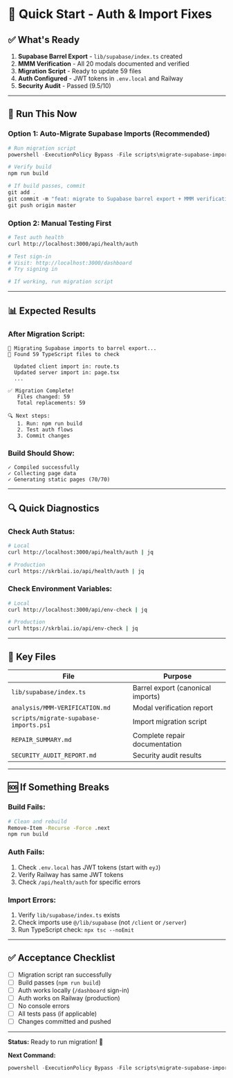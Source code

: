 # 🚀 Quick Start - Auth & Import Fixes

## ✅ What's Ready

1. **Supabase Barrel Export** - `lib/supabase/index.ts` created
2. **MMM Verification** - All 20 modals documented and verified
3. **Migration Script** - Ready to update 59 files
4. **Auth Configured** - JWT tokens in `.env.local` and Railway
5. **Security Audit** - Passed (9.5/10)

---

## 🎯 Run This Now

### Option 1: Auto-Migrate Supabase Imports (Recommended)
```powershell
# Run migration script
powershell -ExecutionPolicy Bypass -File scripts\migrate-supabase-imports.ps1

# Verify build
npm run build

# If build passes, commit
git add .
git commit -m "feat: migrate to Supabase barrel export + MMM verification"
git push origin master
```

### Option 2: Manual Testing First
```bash
# Test auth health
curl http://localhost:3000/api/health/auth

# Test sign-in
# Visit: http://localhost:3000/dashboard
# Try signing in

# If working, run migration script
```

---

## 📊 Expected Results

### After Migration Script:
```
🔄 Migrating Supabase imports to barrel export...
📁 Found 59 TypeScript files to check

  Updated client import in: route.ts
  Updated server import in: page.tsx
  ...

✅ Migration Complete!
   Files changed: 59
   Total replacements: 59

🔍 Next steps:
   1. Run: npm run build
   2. Test auth flows
   3. Commit changes
```

### Build Should Show:
```
✓ Compiled successfully
✓ Collecting page data
✓ Generating static pages (70/70)
```

---

## 🔍 Quick Diagnostics

### Check Auth Status:
```bash
# Local
curl http://localhost:3000/api/health/auth | jq

# Production
curl https://skrblai.io/api/health/auth | jq
```

### Check Environment Variables:
```bash
# Local
curl http://localhost:3000/api/env-check | jq

# Production
curl https://skrblai.io/api/env-check | jq
```

---

## 📁 Key Files

| File | Purpose |
|------|---------|
| `lib/supabase/index.ts` | Barrel export (canonical imports) |
| `analysis/MMM-VERIFICATION.md` | Modal verification report |
| `scripts/migrate-supabase-imports.ps1` | Import migration script |
| `REPAIR_SUMMARY.md` | Complete repair documentation |
| `SECURITY_AUDIT_REPORT.md` | Security audit results |

---

## 🆘 If Something Breaks

### Build Fails:
```bash
# Clean and rebuild
Remove-Item -Recurse -Force .next
npm run build
```

### Auth Fails:
1. Check `.env.local` has JWT tokens (start with `eyJ`)
2. Verify Railway has same JWT tokens
3. Check `/api/health/auth` for specific errors

### Import Errors:
1. Verify `lib/supabase/index.ts` exists
2. Check imports use `@/lib/supabase` (not `/client` or `/server`)
3. Run TypeScript check: `npx tsc --noEmit`

---

## ✅ Acceptance Checklist

- [ ] Migration script ran successfully
- [ ] Build passes (`npm run build`)
- [ ] Auth works locally (`/dashboard` sign-in)
- [ ] Auth works on Railway (production)
- [ ] No console errors
- [ ] All tests pass (if applicable)
- [ ] Changes committed and pushed

---

**Status:** Ready to run migration! 🚀

**Next Command:**
```powershell
powershell -ExecutionPolicy Bypass -File scripts\migrate-supabase-imports.ps1
```
